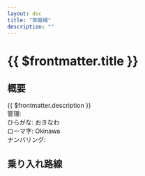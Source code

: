 ```yaml
---
layout: doc
title: "御基縄"
description: ""
---
```



# {{ $frontmatter.title }} <ViewinMap />
<!-- ![駅の写真の説明](駅の写真のURL) -->

<Family />

## 概要
{{ $frontmatter.description }}  
管理:   
ひらがな: おきなわ  
ローマ字: Okinawa  
ナンバリング: <Numberling />

## 乗り入れ路線
<LineInfo />